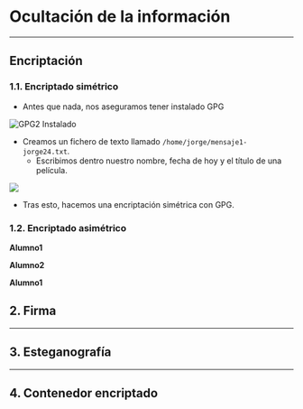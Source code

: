 
# Ocultación de la información

---

## Encriptación

### 1.1. Encriptado simétrico

* Antes que nada, nos aseguramos tener instalado GPG

![GPG2 Instalado](./images/gpg2-instalado.png)

* Creamos un fichero de texto llamado `/home/jorge/mensaje1-jorge24.txt`.
  * Escribimos dentro nuestro nombre, fecha de hoy y el título de una película.

![](./images/mensaje1.png)

* Tras esto, hacemos una encriptación simétrica con GPG.


### 1.2. Encriptado asimétrico

**Alumno1**



**Alumno2**



**Alumno1**



## 2. Firma



---

## 3. Esteganografía



---

## 4. Contenedor encriptado
